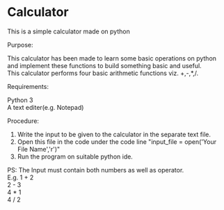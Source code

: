 # Calculator
This is a simple calculator made on python

Purpose:

This calculator has been made to learn some basic operations on python and implement these functions to build something basic and useful.   
This calculator performs four basic arithmetic functions viz. +,-,*,/.

Requirements:

Python 3  
A text editer(e.g. Notepad)

Procedure:

1)  Write the input to be given to the calculator in the separate text file.
2)  Open this file in the code under the code line "input_file = open('Your File Name','r')"
3)  Run the program on suitable python ide.

PS: The Input must contain both numbers as well as operator.  
      E.g. 1 + 2  
           2 - 3  
           4 * 1  
           4 / 2
